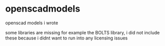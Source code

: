 # openscadmodels
openscad models i wrote

some libraries are missing for example the BOLTS library, i did not include these because i didnt want to run into any licensing issues  
